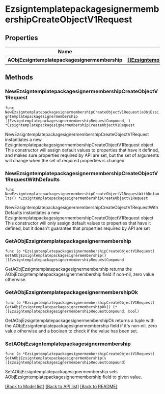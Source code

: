 # EzsigntemplatepackagesignermembershipCreateObjectV1Request

## Properties

Name | Type | Description | Notes
------------ | ------------- | ------------- | -------------
**AObjEzsigntemplatepackagesignermembership** | [**[]EzsigntemplatepackagesignermembershipRequestCompound**](EzsigntemplatepackagesignermembershipRequestCompound.md) |  | 

## Methods

### NewEzsigntemplatepackagesignermembershipCreateObjectV1Request

`func NewEzsigntemplatepackagesignermembershipCreateObjectV1Request(aObjEzsigntemplatepackagesignermembership []EzsigntemplatepackagesignermembershipRequestCompound, ) *EzsigntemplatepackagesignermembershipCreateObjectV1Request`

NewEzsigntemplatepackagesignermembershipCreateObjectV1Request instantiates a new EzsigntemplatepackagesignermembershipCreateObjectV1Request object
This constructor will assign default values to properties that have it defined,
and makes sure properties required by API are set, but the set of arguments
will change when the set of required properties is changed

### NewEzsigntemplatepackagesignermembershipCreateObjectV1RequestWithDefaults

`func NewEzsigntemplatepackagesignermembershipCreateObjectV1RequestWithDefaults() *EzsigntemplatepackagesignermembershipCreateObjectV1Request`

NewEzsigntemplatepackagesignermembershipCreateObjectV1RequestWithDefaults instantiates a new EzsigntemplatepackagesignermembershipCreateObjectV1Request object
This constructor will only assign default values to properties that have it defined,
but it doesn't guarantee that properties required by API are set

### GetAObjEzsigntemplatepackagesignermembership

`func (o *EzsigntemplatepackagesignermembershipCreateObjectV1Request) GetAObjEzsigntemplatepackagesignermembership() []EzsigntemplatepackagesignermembershipRequestCompound`

GetAObjEzsigntemplatepackagesignermembership returns the AObjEzsigntemplatepackagesignermembership field if non-nil, zero value otherwise.

### GetAObjEzsigntemplatepackagesignermembershipOk

`func (o *EzsigntemplatepackagesignermembershipCreateObjectV1Request) GetAObjEzsigntemplatepackagesignermembershipOk() (*[]EzsigntemplatepackagesignermembershipRequestCompound, bool)`

GetAObjEzsigntemplatepackagesignermembershipOk returns a tuple with the AObjEzsigntemplatepackagesignermembership field if it's non-nil, zero value otherwise
and a boolean to check if the value has been set.

### SetAObjEzsigntemplatepackagesignermembership

`func (o *EzsigntemplatepackagesignermembershipCreateObjectV1Request) SetAObjEzsigntemplatepackagesignermembership(v []EzsigntemplatepackagesignermembershipRequestCompound)`

SetAObjEzsigntemplatepackagesignermembership sets AObjEzsigntemplatepackagesignermembership field to given value.



[[Back to Model list]](../README.md#documentation-for-models) [[Back to API list]](../README.md#documentation-for-api-endpoints) [[Back to README]](../README.md)


